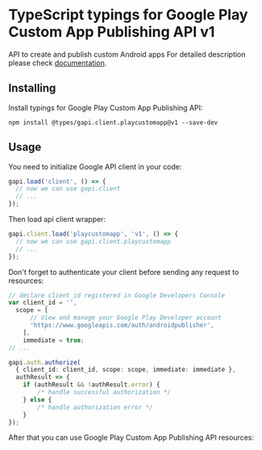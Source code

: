 # TypeScript typings for Google Play Custom App Publishing API v1

API to create and publish custom Android apps
For detailed description please check [documentation](https://developers.google.com/android/work/play/custom-app-api/).

## Installing

Install typings for Google Play Custom App Publishing API:

```
npm install @types/gapi.client.playcustomapp@v1 --save-dev
```

## Usage

You need to initialize Google API client in your code:

```typescript
gapi.load('client', () => {
  // now we can use gapi.client
  // ...
});
```

Then load api client wrapper:

```typescript
gapi.client.load('playcustomapp', 'v1', () => {
  // now we can use gapi.client.playcustomapp
  // ...
});
```

Don't forget to authenticate your client before sending any request to resources:

```typescript
// declare client_id registered in Google Developers Console
var client_id = '',
  scope = [ 
      // View and manage your Google Play Developer account
      'https://www.googleapis.com/auth/androidpublisher',
    ],
    immediate = true;
// ...

gapi.auth.authorize(
  { client_id: client_id, scope: scope, immediate: immediate },
  authResult => {
    if (authResult && !authResult.error) {
        /* handle successful authorization */
    } else {
        /* handle authorization error */
    }
});
```

After that you can use Google Play Custom App Publishing API resources:

```typescript
```
